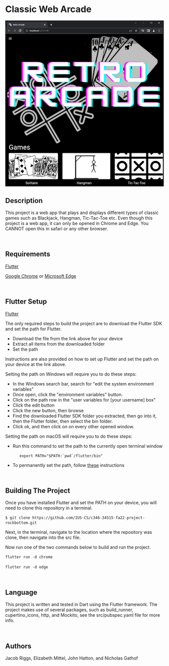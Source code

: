 # Classic Web Arcade


![RA_Homepage](src/assets/images/RA_Homepage.png)

## Description
This project is a web app that plays and displays different types of classic games such as Blackjack, Hangman, Tic-Tac-Toe etc. Even though this project 
is a web app, it can only be opened in Chrome and Edge. You CANNOT open this in safari or any other browser. 

&nbsp; 
## Requirements
[Flutter](https://docs.flutter.dev/get-started/install)

[Google Chrome](https://www.google.com/chrome/) or [Microsoft Edge](https://www.microsoft.com/en-us/edge)


&nbsp; 
## Flutter Setup
[Flutter](https://docs.flutter.dev/get-started/install)

The only required steps to build the project are to download the Flutter SDK and set the path for Flutter.
- Download the file from the link above for your device
- Extract all items from the downloaded folder
- Set the path

Instructions are also provided on how to set up Flutter and set the path on your device at the link above. 

Setting the path on Windows will require you to do these steps:

- In the Windows search bar, search for "edit the system environment variables"
- Once open, click the "environment variables" button.
- Click on the path row in the "user variables for [your username] box"
- Click the edit button
- Click the new button, then browse
- Find the downloaded Flutter SDK folder you extracted, then go into it, then the Flutter folder, then select the bin folder.
- Click ok, and then click on on every other opened window.


Setting the path on macOS will require you to do these steps:

- Run this command to set the path to the currently open terminal window 


         export PATH="$PATH:`pwd`/flutter/bin"

- To permanently set the path, follow [these](https://docs.flutter.dev/get-started/install/macos#update-your-path) instructions
 
&nbsp; 
## Building The Project
Once you have installed Flutter and set the PATH on your device, you will need to clone this repository in a terminal.

    $ git clone https://github.com/IUS-CS/c346-34515-fa22-project-rockbottom.git

Next, in the terminal, navigate to the location where the repository was clone, then navigate into the src file.

Now run one of the two commands below to build and run the project.

    flutter run -d chrome

    flutter run -d edge

&nbsp; 
## Language
This project is written and tested in Dart using the Flutter framework. 
The project makes use of several packages, such as build_runner, cupertino_icons, http, and Mockito, see the src/pubspec.yaml file 
for more info.


&nbsp;  
## Authors
Jacob Riggs, Elizabeth Mittel, John Hatton, and Nicholas Gathof


